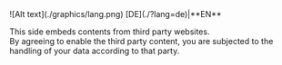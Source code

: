 <span id="langChange">
![Alt text](./graphics/lang.png) [DE](./?lang=de)|**EN**
</span>

This side embeds contents from third party websites.  
By agreeing to enable the third party content, you are subjected to the handling of your data according to that party.
<span class="md-policiesSoundcloud"></span>
<span class="md-policiesVimeo"></span>
